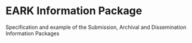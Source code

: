 # EARK Information Package
Specification and example of the Submission, Archival and Dissemination Information Packages
